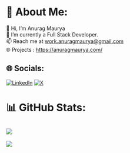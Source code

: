 # 💫 About Me:
👋 Hi, I’m Anurag Maurya<br>🌱 I’m currently a Full Stack Developer.<br>📫 Reach me at work.anuragmaurya@gmail.com<br>🌐 Projects : https://anuragmaurya.com/


## 🌐 Socials:
[![LinkedIn](https://img.shields.io/badge/LinkedIn-%230077B5.svg?logo=linkedin&logoColor=white)](https://www.linkedin.com/in/realanuragmaurya/) [![X](https://img.shields.io/badge/X-black.svg?logo=X&logoColor=white)](https://x.com/https://x.com/anuragmaurya_x) 

# 📊 GitHub Stats:
![](https://github-readme-streak-stats.herokuapp.com/?user=justanuragmaurya&theme=dark&hide_border=false)<br/>
---
[![](https://visitcount.itsvg.in/api?id=justanuragmaurya&icon=0&color=0)](https://visitcount.itsvg.in)

<!-- Proudly created with GPRM ( https://gprm.itsvg.in ) -->
